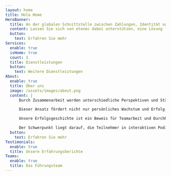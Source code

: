 ```yaml
---
layout: home
title: Hola Home
HeroBanner:
  title: An der globalen Schnittstelle zwischen Zahlungen, Identität und digitalen Vermögenswerten
  content: Lassen Sie sich von etonec dabei unterstützen, eine Lösung für Ihr Unternehmen zu entwickeln, die sowohl disruptiv als auch konform ist.
  button:
    text: Erfahren Sie mehr
Services:
  enable: true
  isHome: true
  count: 3
  title: Dienstleistungen
  button:
    text: Weitere Dienstleistungen
About:
  enable: true
  title: Über uns
  image: /assets/images/about.png
  content: |
      Durch Zusammenarbeit werden unterschiedliche Perspektiven und Stärken genutzt, um integrative Umgebungen zu schaffen, in denen jeder die Chance hat, sich zu entfalten.

      Dieser Ansatz fördert nicht nur persönliches Wachstum und Erfolg, sondern stärkt auch das gesellschaftliche Gefüge.

      Unsere Erfolgsgeschichte ist ein Beweis für Teamarbeit und Durchhaltevermögen. Gemeinsam haben wir Herausforderungen gemeistert, Siege gefeiert und eine Geschichte des Fortschritts und Erfolgs geschaffen.

      Der Schwerpunkt liegt darauf, die Teilnehmer in interaktiven Podiumsdiskussionen und Runden Tischen darüber zu informieren, wie sie hochgradig gefährdete Geschäftsanwendungen optimal schützen können.
  button:
    text: Erfahren Sie mehr
Testimonials:
  enable: true
  title: Unsere Erfahrungsberichte
Teams:
  enable: true
  title: Das Führungsteam
---
```

